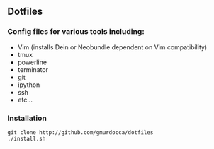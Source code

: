 ## Dotfiles

### Config files for various tools including:

* Vim (installs Dein or Neobundle dependent on Vim compatibility) 
* tmux
* powerline
* terminator
* git
* ipython
* ssh
* etc...

### Installation

```
git clone http://github.com/gmurdocca/dotfiles
./install.sh
```
